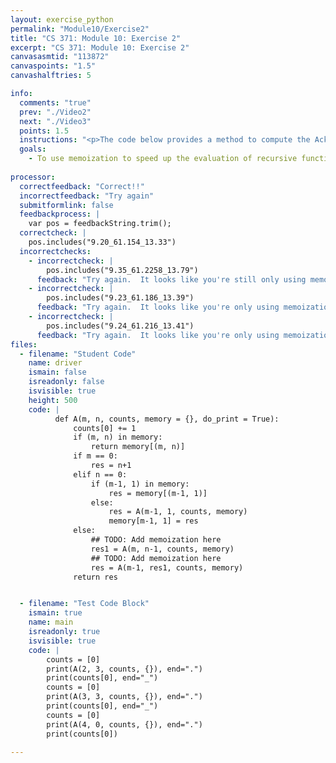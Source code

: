 ```yaml
---
layout: exercise_python
permalink: "Module10/Exercise2"
title: "CS 371: Module 10: Exercise 2"
excerpt: "CS 371: Module 10: Exercise 2"
canvasasmtid: "113872"
canvaspoints: "1.5"
canvashalftries: 5

info:
  comments: "true"
  prev: "./Video2"
  next: "./Video3"
  points: 1.5
  instructions: "<p>The code below provides a method to compute the Ackermann function.  Use memoization to speed it up by checking a dictionary to see if a particular ackermann call has already been computed.</p>"
  goals:
    - To use memoization to speed up the evaluation of recursive functions
    
processor:  
  correctfeedback: "Correct!!" 
  incorrectfeedback: "Try again"
  submitformlink: false
  feedbackprocess: | 
    var pos = feedbackString.trim();
  correctcheck: |
    pos.includes("9.20_61.154_13.33")
  incorrectchecks:
    - incorrectcheck: |
        pos.includes("9.35_61.2258_13.79")
      feedback: "Try again.  It looks like you're still only using memoization for one of the recursive calls"
    - incorrectcheck: |
        pos.includes("9.23_61.186_13.39")
      feedback: "Try again.  It looks like you're only using memoization for one of the recursive calls in the third case"
    - incorrectcheck: |
        pos.includes("9.24_61.216_13.41")
      feedback: "Try again.  It looks like you're only using memoization for one of the recursive calls in the third case"
files:
  - filename: "Student Code"
    name: driver
    ismain: false
    isreadonly: false
    isvisible: true
    height: 500
    code: | 
          def A(m, n, counts, memory = {}, do_print = True):
              counts[0] += 1
              if (m, n) in memory:
                  return memory[(m, n)]
              if m == 0:
                  res = n+1
              elif n == 0:
                  if (m-1, 1) in memory:
                      res = memory[(m-1, 1)]
                  else:
                      res = A(m-1, 1, counts, memory)
                      memory[m-1, 1] = res
              else:
                  ## TODO: Add memoization here
                  res1 = A(m, n-1, counts, memory)
                  ## TODO: Add memoization here
                  res = A(m-1, res1, counts, memory)
              return res


  - filename: "Test Code Block"
    ismain: true
    name: main
    isreadonly: true
    isvisible: true
    code: |
        counts = [0]
        print(A(2, 3, counts, {}), end=".")
        print(counts[0], end="_")
        counts = [0]
        print(A(3, 3, counts, {}), end=".")
        print(counts[0], end="_")
        counts = [0]
        print(A(4, 0, counts, {}), end=".")
        print(counts[0])
        
---
```

